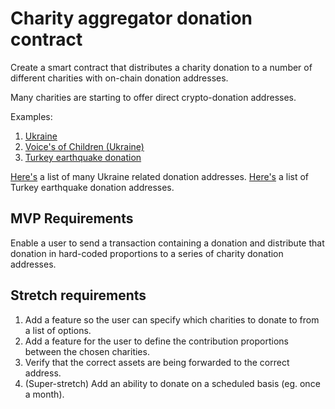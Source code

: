 # Charity aggregator donation contract
Create a smart contract that distributes a charity donation to a number of different charities with on-chain donation addresses.

Many charities are starting to offer direct crypto-donation addresses.

Examples:
1. [Ukraine](https://etherscan.io/address/0x165cd37b4c644c2921454429e7f9358d18a45e14)
2. [Voice's of Children (Ukraine)](https://etherscan.io/address/0xe481387CA21AeA113180a184d14B64D804027deb)
3. [Turkey earthquake donation](https://etherscan.io/address/0xCE4d5B5933B369e9c937ffCfBB9e3aeb3d2c265B)


[Here's](https://crystalblockchain.com/donation/) a list of many Ukraine related donation addresses. [Here's](https://ankarelief.org/#donation) a list of Turkey earthquake donation addresses.

## MVP Requirements
Enable a user to send a transaction containing a donation and distribute that donation in hard-coded proportions to a series of charity donation addresses.

## Stretch requirements
1. Add a feature so the user can specify which charities to donate to from a list of options.
2. Add a feature for the user to define the contribution proportions between the chosen charities.
3. Verify that the correct assets are being forwarded to the correct address.
4. (Super-stretch) Add an ability to donate on a scheduled basis (eg. once a month).